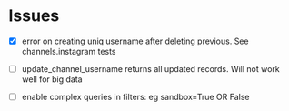 # Issues

- [X] error on creating uniq username after deleting previous. See channels.instagram tests

- [ ] update_channel_username returns all updated records. Will not work well for big data
- [ ] enable complex queries in filters: eg sandbox=True OR False